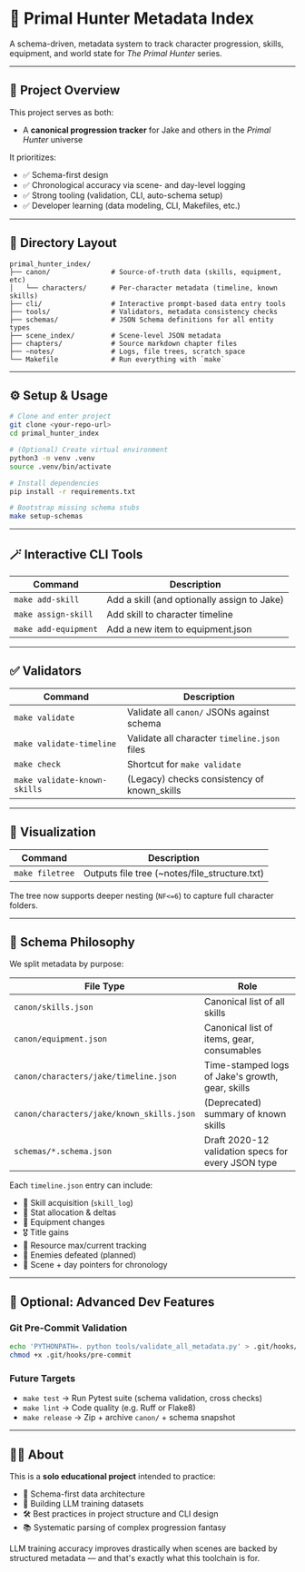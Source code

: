 # 🧠 Primal Hunter Metadata Index

A schema-driven, metadata system to track character progression, skills, equipment, and world state for *The Primal Hunter* series.

---

## 📘 Project Overview

This project serves as both:

* A **canonical progression tracker** for Jake and others in the *Primal Hunter* universe

It prioritizes:

* ✅ Schema-first design
* ✅ Chronological accuracy via scene- and day-level logging
* ✅ Strong tooling (validation, CLI, auto-schema setup)
* ✅ Developer learning (data modeling, CLI, Makefiles, etc.)

---

## 🧰 Directory Layout

```
primal_hunter_index/
├── canon/               # Source-of-truth data (skills, equipment, etc)
│   └── characters/      # Per-character metadata (timeline, known skills)
├── cli/                 # Interactive prompt-based data entry tools
├── tools/               # Validators, metadata consistency checks
├── schemas/             # JSON Schema definitions for all entity types
├── scene_index/         # Scene-level JSON metadata
├── chapters/            # Source markdown chapter files
├── ~notes/              # Logs, file trees, scratch space
└── Makefile             # Run everything with `make`
```

---

## ⚙️ Setup & Usage

```bash
# Clone and enter project
git clone <your-repo-url>
cd primal_hunter_index

# (Optional) Create virtual environment
python3 -m venv .venv
source .venv/bin/activate

# Install dependencies
pip install -r requirements.txt

# Bootstrap missing schema stubs
make setup-schemas
```

---

## 🪄 Interactive CLI Tools

| Command              | Description                                 |
| -------------------- | ------------------------------------------- |
| `make add-skill`     | Add a skill (and optionally assign to Jake) |
| `make assign-skill`  | Add skill to character timeline             |
| `make add-equipment` | Add a new item to equipment.json            |

---

## ✅ Validators

| Command                      | Description                                  |
| ---------------------------- | -------------------------------------------- |
| `make validate`              | Validate all `canon/` JSONs against schema   |
| `make validate-timeline`     | Validate all character `timeline.json` files |
| `make check`                 | Shortcut for `make validate`                 |
| `make validate-known-skills` | (Legacy) checks consistency of known_skills  |

---

## 📂 Visualization

| Command         | Description                                   |
| --------------- | --------------------------------------------- |
| `make filetree` | Outputs file tree (~notes/file_structure.txt) |

The tree now supports deeper nesting (`NF<=6`) to capture full character folders.

---

## 🧠 Schema Philosophy

We split metadata by purpose:

| File Type                                 | Role                                               |
| ----------------------------------------- | -------------------------------------------------- |
| `canon/skills.json`                       | Canonical list of all skills                       |
| `canon/equipment.json`                    | Canonical list of items, gear, consumables         |
| `canon/characters/jake/timeline.json`     | Time-stamped logs of Jake's growth, gear, skills   |
| `canon/characters/jake/known_skills.json` | (Deprecated) summary of known skills               |
| `schemas/*.schema.json`                   | Draft 2020-12 validation specs for every JSON type |

Each `timeline.json` entry can include:

* 🎯 Skill acquisition (`skill_log`)
* 🧠 Stat allocation & deltas
* 🧰 Equipment changes
* 🎖 Title gains
* 🧬 Resource max/current tracking
* 👹 Enemies defeated (planned)
* 🔄 Scene + day pointers for chronology

---

## 🧪 Optional: Advanced Dev Features

### Git Pre-Commit Validation

```bash
echo 'PYTHONPATH=. python tools/validate_all_metadata.py' > .git/hooks/pre-commit
chmod +x .git/hooks/pre-commit
```

### Future Targets

* `make test` → Run Pytest suite (schema validation, cross checks)
* `make lint` → Code quality (e.g. Ruff or Flake8)
* `make release` → Zip + archive `canon/` + schema snapshot

---

## 🧑‍💻 About

This is a **solo educational project** intended to practice:

* 🧱 Schema-first data architecture
* 🧪 Building LLM training datasets
* 🛠 Best practices in project structure and CLI design
* 📚 Systematic parsing of complex progression fantasy

LLM training accuracy improves drastically when scenes are backed by structured metadata — and that's exactly what this toolchain is for.


